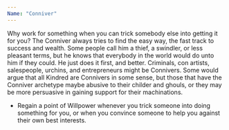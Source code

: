 ```yaml
---
Name: "Conniver"
---
```


Why work for something when you can trick somebody else into getting it for you? The Conniver always tries to find the easy way, the fast track to success and wealth. Some people call him a thief, a swindler, or less pleasant terms, but he knows that everybody in the world would do unto him if they could. He just does it first, and better. Criminals, con artists, salespeople, urchins, and entrepreneurs might be Connivers. Some would argue that all Kindred are Connivers in some sense, but those that have the Conniver archetype maybe abusive to their childer and ghouls, or they may be more persuasive in gaining support for their machinations.
 - Regain a point of Willpower whenever you trick someone into doing something for you, or when you convince someone to help you against their own best interests.